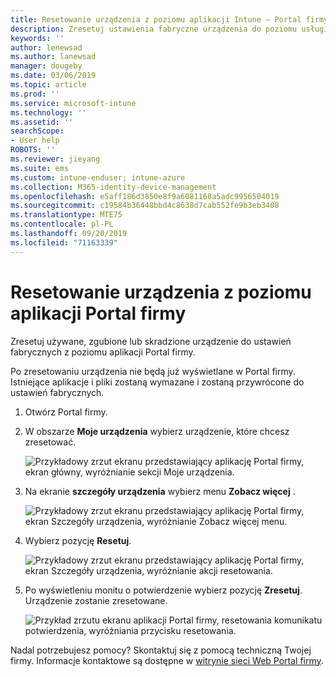 ```yaml
---
title: Resetowanie urządzenia z poziomu aplikacji Intune — Portal firmy | Microsoft Docs
description: Zresetuj ustawienia fabryczne urządzenia do poziomu usługi Portal firmy dla systemu Windows 10.
keywords: ''
author: lenewsad
ms.author: lanewsad
manager: dougeby
ms.date: 03/06/2019
ms.topic: article
ms.prod: ''
ms.service: microsoft-intune
ms.technology: ''
ms.assetid: ''
searchScope:
- User help
ROBOTS: ''
ms.reviewer: jieyang
ms.suite: ems
ms.custom: intune-enduser; intune-azure
ms.collection: M365-identity-device-management
ms.openlocfilehash: e5aff186d3850e8f9a6081168a5adc9956504019
ms.sourcegitcommit: c19584b36448bbd4c8638d7cab552fe9b3eb3408
ms.translationtype: MTE75
ms.contentlocale: pl-PL
ms.lasthandoff: 09/20/2019
ms.locfileid: "71163339"
---
```

# <a name="reset-device-from-the-company-portal-app"></a>Resetowanie urządzenia z poziomu aplikacji Portal firmy  

Zresetuj używane, zgubione lub skradzione urządzenie do ustawień fabrycznych z poziomu aplikacji Portal firmy.  

Po zresetowaniu urządzenia nie będą już wyświetlane w Portal firmy. Istniejące aplikacje i pliki zostaną wymazane i zostaną przywrócone do ustawień fabrycznych.  


1. Otwórz Portal firmy.  
2. W obszarze **Moje urządzenia** wybierz urządzenie, które chcesz zresetować.   

    ![Przykładowy zrzut ekranu przedstawiający aplikację Portal firmy, ekran główny, wyróżnianie sekcji Moje urządzenia.](./media/1802-cp-app-windows-home.png)  

3. Na ekranie **szczegóły urządzenia** wybierz menu **Zobacz więcej** .  

    ![Przykładowy zrzut ekranu przedstawiający aplikację Portal firmy, ekran Szczegóły urządzenia, wyróżnianie Zobacz więcej menu.](./media/1802-cp-app-windows-device-details.png)  

4. Wybierz pozycję **Resetuj**.  

     ![Przykładowy zrzut ekranu przedstawiający aplikację Portal firmy, ekran Szczegóły urządzenia, wyróżnianie akcji resetowania. ](./media/1802-cp-app-windows-device-details-reset.png)  

5. Po wyświetleniu monitu o potwierdzenie wybierz pozycję **Zresetuj**. Urządzenie zostanie zresetowane.  

     ![Przykład zrzutu ekranu aplikacji Portal firmy, resetowania komunikatu potwierdzenia, wyróżniania przycisku resetowania. ](./media/1802-cp-app-windows-reset-confirm.png)  

Nadal potrzebujesz pomocy? Skontaktuj się z pomocą techniczną Twojej firmy. Informacje kontaktowe są dostępne w [witrynie sieci Web Portal firmy](https://go.microsoft.com/fwlink/?linkid=2010980).  
